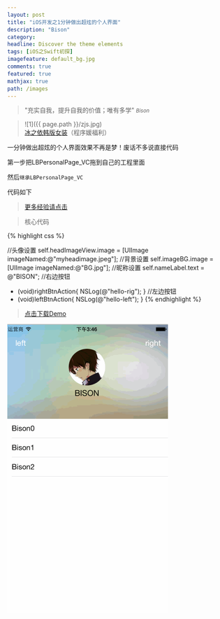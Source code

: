 ```yaml
---
layout: post
title: "iOS开发之1分钟做出超炫的个人界面"
description: "Bison"
category: 
headline: Discover the theme elements
tags: [iOS之Swift初探]
imagefeature: default_bg.jpg
comments: true
featured: true
mathjax: true
path: /images
---
```


>&quot;充实自我，提升自我的价值；唯有多学&quot;
><small><cite title="Plato">Bison</cite></small>

>![1]({{ page.path }}/zjs.jpg)<br>
>[冰之依韩版女装](http://allluckly.taobao.com/)（程序媛福利）

一分钟做出超炫的个人界面效果不再是梦！废话不多说直接代码<br>

第一步把LBPersonalPage_VC拖到自己的工程里面<br>

然后`继承LBPersonalPage_VC`<br>



代码如下<br>

 > [更多经验请点击](http://allluckly.cf/) 

 
>核心代码 <br>


{% highlight css %}

//头像设置
self.headImageView.image = [UIImage imageNamed:@"myheadimage.jpeg"];
//背景设置
self.imageBG.image = [UIImage imageNamed:@"BG.jpg"];
//昵称设置
self.nameLabel.text = @"BISON";
//右边按钮
- (void)rightBtnAction{
    NSLog(@"hello-rig");
}
//左边按钮
- (void)leftBtnAction{
    NSLog(@"hello-left");
}
{% endhighlight %}


> [点击下载Demo](https://github.com/AllLuckly/LBPersonalPageDemo) <br>

![(LBPersonalPageDemo)](https://github.com/AllLuckly/LBPersonalPageDemo/blob/master/123.gif?raw=true)

